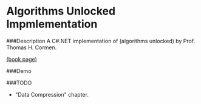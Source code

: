 Algorithms Unlocked Impmlementation
==================================


###Description
A C#.NET implementation of (algorithms unlocked) by Prof. Thomas H. Cormen.

[(book page)](https://mitpress.mit.edu/books/algorithms-unlocked)


###Demo


###TODO
* "Data Compression" chapter.
